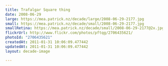 ```yaml
---
title: Trafalgar Square thing
date: 2008-06-29
large: https://mea.patrick.nz/decade/large/2008-06-29-2177.jpg
small: https://mea.patrick.nz/decade/small/2008-06-29-2177.jpg
smallRetina: https://mea.patrick.nz/decade/small/2008-06-29-2177@2x.jpg
flickrUrl: http://www.flickr.com/photos/pftqg/2706435621/
photoId: "2706435621"
createdAt: 2011-01-31 10:06:09.477442
updatedAt: 2011-01-31 10:06:09.477442
layout: decade-image

---
```


